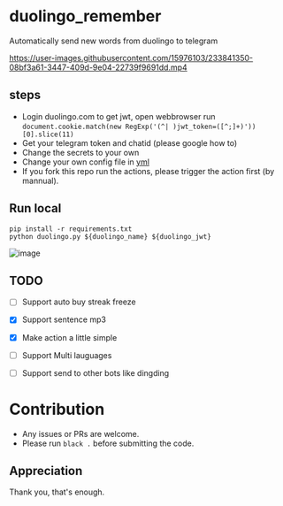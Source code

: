 # duolingo_remember
Automatically send new words from duolingo to telegram

https://user-images.githubusercontent.com/15976103/233841350-08bf3a61-3447-409d-9e04-22739f9691dd.mp4


## steps

- Login duolingo.com to get jwt, open webbrowser run `document.cookie.match(new RegExp('(^| )jwt_token=([^;]+)'))[0].slice(11)`
- Get your telegram token and chatid (please google how to)
- Change the secrets to your own
- Change your own config file in [yml](./.github/workflows/run_duolingo.yml)
- If you fork this repo run the actions, please trigger the action first (by mannual).

## Run local

```
pip install -r requirements.txt
python duolingo.py ${duolingo_name} ${duolingo_jwt}
```

![image](https://user-images.githubusercontent.com/15976103/104862648-8eae6300-596e-11eb-8881-d29845649af2.png)

## TODO
- [ ] Support auto buy streak freeze
- [x] Support sentence mp3
- [x] Make action a little simple
- [ ] Support Multi lauguages
- [ ] Support send to other bots like dingding


# Contribution

- Any issues or PRs are welcome.
- Please run `black .` before submitting the code.

## Appreciation

Thank you, that's enough.
